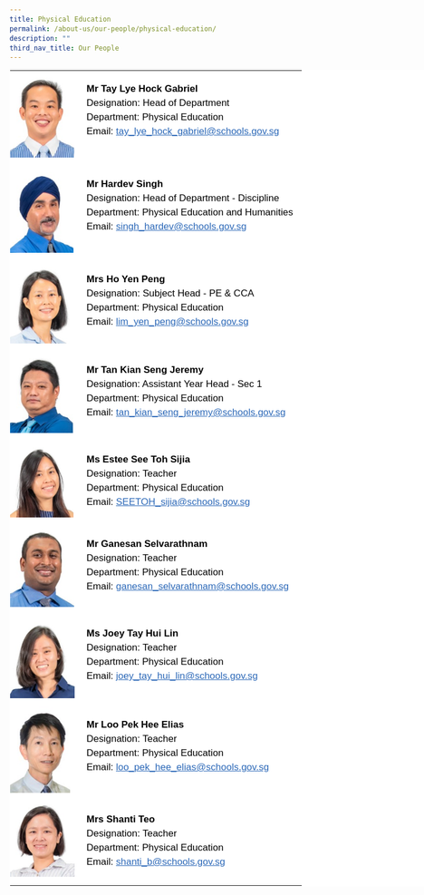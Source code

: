```yaml
---
title: Physical Education
permalink: /about-us/our-people/physical-education/
description: ""
third_nav_title: Our People
---
```

<table
  style="
    margin: auto;
    outline: 0px;
    padding: 0px;
    border-collapse: collapse;
    clear: both;
    border: 1px solid transparent;
    table-layout: fixed;
    color: rgb(0, 0, 0);
    font-family: Helvetica, sans-serif;
    font-size: 17px;
    font-style: normal;
    font-variant-ligatures: normal;
    font-variant-caps: normal;
    font-weight: 400;
    letter-spacing: normal;
    orphans: 2;
    text-align: left;
    text-transform: none;
    white-space: normal;
    widows: 2;
    word-spacing: 0px;
    -webkit-text-stroke-width: 0px;
    background-color: rgb(255, 255, 255);
    text-decoration-thickness: initial;
    text-decoration-style: initial;
    text-decoration-color: initial;
    width: 840px;
  "
  class="ive_eobj_center ives_tab_kosong"
>
  <tbody style="margin: 0px; outline: 0px; padding: 0px">
    <tr style="margin: 0px; outline: 0px; padding: 0px">
      <td
        style="
          margin: 0px;
          outline: 0px;
          padding: 0px 15px 15px 0px;
          vertical-align: top;
          width: 120px;
        "
      >
        <img
          style="
            margin: 0px 10px 0px 0px;
            outline: 0px;
            padding: 0px;
            border: none;
            max-width: 100%;
            float: left;
            width: 113px;
            height: 153px;
          "
          class="ive_eobj_left"
          alt="Tay Lye Hock Gabriel.jpg"
          src="/images/Physical_Education/Tay%20Lye%20Hock%20Gabriel.jpeg"
        /><br style="margin: 0px; outline: 0px; padding: 0px" />
      </td>
      <td
        style="
          margin: 0px;
          outline: 0px;
          padding: 0px 15px 15px 0px;
          vertical-align: top;
        "
      >
        <br style="margin: 0px; outline: 0px; padding: 0px" />
        <div
          style="
            margin: 0px;
            outline: 0px;
            padding: 0px;
            line-height: 24.99px;
            color: rgb(0, 0, 0);
            font-family: Helvetica, sans-serif;
            font-size: 17px;
            font-weight: 400;
          "
        >
          <b style="margin: 0px; outline: 0px; padding: 0px"
            >Mr Tay Lye Hock Gabriel</b
          >
        </div>
        <div
          style="
            margin: 0px;
            outline: 0px;
            padding: 0px;
            line-height: 24.99px;
            color: rgb(0, 0, 0);
            font-family: Helvetica, sans-serif;
            font-size: 17px;
            font-weight: 400;
          "
        >
          Designation: Head of Department
        </div>
        <div
          style="
            margin: 0px;
            outline: 0px;
            padding: 0px;
            line-height: 24.99px;
            color: rgb(0, 0, 0);
            font-family: Helvetica, sans-serif;
            font-size: 17px;
            font-weight: 400;
          "
        >
          Department: Physical Education
        </div>
        <div
          style="
            margin: 0px;
            outline: 0px;
            padding: 0px;
            line-height: 24.99px;
            color: rgb(0, 0, 0);
            font-family: Helvetica, sans-serif;
            font-size: 17px;
            font-weight: 400;
          "
        >
          Email:<span>&nbsp;</span
          ><a
            style="
              margin: 0px;
              outline: 0px;
              padding: 0px;
              color: rgb(42, 103, 183);
              text-decoration: underline;
            "
            target=""
            href="mailto:tay_lye_hock_gabriel@schools.gov.sg"
            >tay_lye_hock_gabriel@schools.gov.sg</a
          >
        </div>
      </td>
    </tr>
    <tr style="margin: 0px; outline: 0px; padding: 0px">
      <td
        style="
          margin: 0px;
          outline: 0px;
          padding: 0px 15px 15px 0px;
          vertical-align: top;
        "
      >
        <img
          style="
            margin: 0px 10px 0px 0px;
            outline: 0px;
            padding: 0px;
            border: none;
            max-width: 100%;
            float: left;
            width: 112px;
            height: 153px;
          "
          class="ive_eobj_left"
          alt="Hardev Singh.jpg"
          src="/images/Physical_Education/Hardev%20Singh.jpg"
        /><br style="margin: 0px; outline: 0px; padding: 0px" />
      </td>
      <td
        style="
          margin: 0px;
          outline: 0px;
          padding: 0px 15px 15px 0px;
          vertical-align: top;
        "
      >
        <br style="margin: 0px; outline: 0px; padding: 0px" />
        <div
          style="
            margin: 0px;
            outline: 0px;
            padding: 0px;
            line-height: 24.99px;
            color: rgb(0, 0, 0);
            font-family: Helvetica, sans-serif;
            font-size: 17px;
            font-weight: 400;
          "
        >
          <b style="margin: 0px; outline: 0px; padding: 0px">Mr Hardev Singh</b>
        </div>
        <div
          style="
            margin: 0px;
            outline: 0px;
            padding: 0px;
            line-height: 24.99px;
            color: rgb(0, 0, 0);
            font-family: Helvetica, sans-serif;
            font-size: 17px;
            font-weight: 400;
          "
        >
          Designation: Head of Department - Discipline
        </div>
        <div
          style="
            margin: 0px;
            outline: 0px;
            padding: 0px;
            line-height: 24.99px;
            color: rgb(0, 0, 0);
            font-family: Helvetica, sans-serif;
            font-size: 17px;
            font-weight: 400;
          "
        >
          Department:&nbsp;<span
            style="
              margin: 0px;
              outline: 0px;
              padding: 0px;
              background-color: initial;
            "
          ></span
          ><span
            style="
              margin: 0px;
              outline: 0px;
              padding: 0px;
              background-color: initial;
            "
            >Physical Education and Humanities</span
          >
        </div>
        <div
          style="
            margin: 0px;
            outline: 0px;
            padding: 0px;
            line-height: 24.99px;
            color: rgb(0, 0, 0);
            font-family: Helvetica, sans-serif;
            font-size: 17px;
            font-weight: 400;
          "
        >
          Email:<span>&nbsp;</span
          ><a
            style="
              margin: 0px;
              outline: 0px;
              padding: 0px;
              color: rgb(42, 103, 183);
              text-decoration: underline;
            "
            target=""
            href="mailto:singh_hardev@schools.gov.sg"
            >singh_hardev@schools.gov.sg</a
          >
        </div>
      </td>
    </tr>
    <tr style="margin: 0px; outline: 0px; padding: 0px">
      <td
        style="
          margin: 0px;
          outline: 0px;
          padding: 0px 15px 15px 0px;
          vertical-align: top;
        "
      >
        <img
          style="
            margin: 0px 10px 0px 0px;
            outline: 0px;
            padding: 0px;
            border: none;
            max-width: 100%;
            float: left;
            width: 113px;
            height: 145px;
          "
          class="ive_eobj_left"
          alt="Ho Yen Peng.jpg"
          src="/images/Physical_Education/Ho%20Yen%20Peng.jpeg"
        /><br style="margin: 0px; outline: 0px; padding: 0px" />
      </td>
      <td
        style="
          margin: 0px;
          outline: 0px;
          padding: 0px 15px 15px 0px;
          vertical-align: top;
        "
      >
        <br style="margin: 0px; outline: 0px; padding: 0px" />
        <div
          style="
            margin: 0px;
            outline: 0px;
            padding: 0px;
            line-height: 24.99px;
            color: rgb(0, 0, 0);
            font-family: Helvetica, sans-serif;
            font-size: 17px;
            font-weight: 400;
          "
        >
          <b style="margin: 0px; outline: 0px; padding: 0px">Mrs Ho Yen Peng</b>
        </div>
        <div
          style="
            margin: 0px;
            outline: 0px;
            padding: 0px;
            line-height: 24.99px;
            color: rgb(0, 0, 0);
            font-family: Helvetica, sans-serif;
            font-size: 17px;
            font-weight: 400;
          "
        >
          Designation: Subject Head - PE &amp; CCA
        </div>
        <div
          style="
            margin: 0px;
            outline: 0px;
            padding: 0px;
            line-height: 24.99px;
            color: rgb(0, 0, 0);
            font-family: Helvetica, sans-serif;
            font-size: 17px;
            font-weight: 400;
          "
        >
          Department: Physical Education
        </div>
        <div
          style="
            margin: 0px;
            outline: 0px;
            padding: 0px;
            line-height: 24.99px;
            color: rgb(0, 0, 0);
            font-family: Helvetica, sans-serif;
            font-size: 17px;
            font-weight: 400;
          "
        >
          Email:<span>&nbsp;</span
          ><a
            style="
              margin: 0px;
              outline: 0px;
              padding: 0px;
              color: rgb(42, 103, 183);
              text-decoration: underline;
            "
            target=""
            href="mailto:lim_yen_peng@schools.gov.sg"
            >lim_yen_peng@schools.gov.sg</a
          >
        </div>
      </td>
    </tr>
    <tr style="margin: 0px; outline: 0px; padding: 0px">
      <td
        style="
          margin: 0px;
          outline: 0px;
          padding: 0px 15px 15px 0px;
          vertical-align: top;
        "
      >
        <img
          style="
            margin: 0px 10px 0px 0px;
            outline: 0px;
            padding: 0px;
            border: none;
            max-width: 100%;
            float: left;
            width: 111px;
            height: 143px;
          "
          class="ive_eobj_left"
          alt="Tan Kian Seng Jeremy.jpg"
          src="/images/Physical_Education/Tan%20Kian%20Seng%20Jeremy.jpeg"
        /><br style="margin: 0px; outline: 0px; padding: 0px" />
      </td>
      <td
        style="
          margin: 0px;
          outline: 0px;
          padding: 0px 15px 15px 0px;
          vertical-align: top;
        "
      >
        <br style="margin: 0px; outline: 0px; padding: 0px" />
        <div
          style="
            margin: 0px;
            outline: 0px;
            padding: 0px;
            line-height: 24.99px;
            color: rgb(0, 0, 0);
            font-family: Helvetica, sans-serif;
            font-size: 17px;
            font-weight: 400;
          "
        >
          <b style="margin: 0px; outline: 0px; padding: 0px"
            >Mr Tan Kian Seng Jeremy</b
          >
        </div>
        <div
          style="
            margin: 0px;
            outline: 0px;
            padding: 0px;
            line-height: 24.99px;
            color: rgb(0, 0, 0);
            font-family: Helvetica, sans-serif;
            font-size: 17px;
            font-weight: 400;
          "
        >
          Designation: Assistant Year Head - Sec 1
        </div>
        <div
          style="
            margin: 0px;
            outline: 0px;
            padding: 0px;
            line-height: 24.99px;
            color: rgb(0, 0, 0);
            font-family: Helvetica, sans-serif;
            font-size: 17px;
            font-weight: 400;
          "
        >
          Department: Physical Education
        </div>
        <div
          style="
            margin: 0px;
            outline: 0px;
            padding: 0px;
            line-height: 24.99px;
            color: rgb(0, 0, 0);
            font-family: Helvetica, sans-serif;
            font-size: 17px;
            font-weight: 400;
          "
        >
          Email:<span>&nbsp;</span
          ><a
            style="
              margin: 0px;
              outline: 0px;
              padding: 0px;
              color: rgb(42, 103, 183);
              text-decoration: underline;
            "
            target=""
            href="mailto:tan_kian_seng_jeremy@schools.gov.sg"
            >tan_kian_seng_jeremy@schools.gov.sg</a
          >
        </div>
      </td>
    </tr>
    <tr style="margin: 0px; outline: 0px; padding: 0px">
      <td
        style="
          margin: 0px;
          outline: 0px;
          padding: 0px 15px 15px 0px;
          vertical-align: top;
        "
      >
        <img
          style="
            margin: 0px 10px 0px 0px;
            outline: 0px;
            padding: 0px;
            border: none;
            max-width: 100%;
            float: left;
            width: 112px;
            height: 134px;
          "
          class="ive_eobj_left"
          alt="Estee See Toh Sijia.jpg"
          src="/images/Physical_Education/Estee%20See%20Toh%20Sijia.jpeg"
        /><br style="margin: 0px; outline: 0px; padding: 0px" />
      </td>
      <td
        style="
          margin: 0px;
          outline: 0px;
          padding: 0px 15px 15px 0px;
          vertical-align: top;
        "
      >
        <br style="margin: 0px; outline: 0px; padding: 0px" />
        <div
          style="
            margin: 0px;
            outline: 0px;
            padding: 0px;
            line-height: 24.99px;
            color: rgb(0, 0, 0);
            font-family: Helvetica, sans-serif;
            font-size: 17px;
            font-weight: 400;
          "
        >
          <b style="margin: 0px; outline: 0px; padding: 0px"
            >Ms Estee See Toh Sijia</b
          >
        </div>
        <div
          style="
            margin: 0px;
            outline: 0px;
            padding: 0px;
            line-height: 24.99px;
            color: rgb(0, 0, 0);
            font-family: Helvetica, sans-serif;
            font-size: 17px;
            font-weight: 400;
          "
        >
          Designation: Teacher
        </div>
        <div
          style="
            margin: 0px;
            outline: 0px;
            padding: 0px;
            line-height: 24.99px;
            color: rgb(0, 0, 0);
            font-family: Helvetica, sans-serif;
            font-size: 17px;
            font-weight: 400;
          "
        >
          Department: Physical Education
        </div>
        <div
          style="
            margin: 0px;
            outline: 0px;
            padding: 0px;
            line-height: 24.99px;
            color: rgb(0, 0, 0);
            font-family: Helvetica, sans-serif;
            font-size: 17px;
            font-weight: 400;
          "
        >
          Email:<span>&nbsp;</span
          ><a
            style="
              margin: 0px;
              outline: 0px;
              padding: 0px;
              color: rgb(42, 103, 183);
              text-decoration: underline;
            "
            target=""
            href="mailto:SEETOH_sijia@schools.gov.sg"
            >SEETOH_sijia@schools.gov.sg</a
          >
        </div>
      </td>
    </tr>
    <tr style="margin: 0px; outline: 0px; padding: 0px">
      <td
        style="
          margin: 0px;
          outline: 0px;
          padding: 0px 15px 15px 0px;
          vertical-align: top;
        "
      >
        <img
          style="
            margin: 0px 10px 0px 0px;
            outline: 0px;
            padding: 0px;
            border: none;
            max-width: 100%;
            float: left;
            width: 113px;
            height: 143px;
          "
          class="ive_eobj_left"
          alt="Ganesan Selvarathnam.jpg"
          src="/images/Physical_Education/Ganesan%20Selvarathnam.jpeg"
        /><br style="margin: 0px; outline: 0px; padding: 0px" />
      </td>
      <td
        style="
          margin: 0px;
          outline: 0px;
          padding: 0px 15px 15px 0px;
          vertical-align: top;
        "
      >
        <br style="margin: 0px; outline: 0px; padding: 0px" />
        <div
          style="
            margin: 0px;
            outline: 0px;
            padding: 0px;
            line-height: 24.99px;
            color: rgb(0, 0, 0);
            font-family: Helvetica, sans-serif;
            font-size: 17px;
            font-weight: 400;
          "
        >
          <b style="margin: 0px; outline: 0px; padding: 0px"
            >Mr Ganesan Selvarathnam</b
          >
        </div>
        <div
          style="
            margin: 0px;
            outline: 0px;
            padding: 0px;
            line-height: 24.99px;
            color: rgb(0, 0, 0);
            font-family: Helvetica, sans-serif;
            font-size: 17px;
            font-weight: 400;
          "
        >
          Designation: Teacher
        </div>
        <div
          style="
            margin: 0px;
            outline: 0px;
            padding: 0px;
            line-height: 24.99px;
            color: rgb(0, 0, 0);
            font-family: Helvetica, sans-serif;
            font-size: 17px;
            font-weight: 400;
          "
        >
          Department: Physical Education
        </div>
        <div
          style="
            margin: 0px;
            outline: 0px;
            padding: 0px;
            line-height: 24.99px;
            color: rgb(0, 0, 0);
            font-family: Helvetica, sans-serif;
            font-size: 17px;
            font-weight: 400;
          "
        >
          Email:<span>&nbsp;</span
          ><a
            style="
              margin: 0px;
              outline: 0px;
              padding: 0px;
              color: rgb(42, 103, 183);
              text-decoration: underline;
            "
            target=""
            href="mailto:ganesan_selvarathnam@schools.gov.sg"
            >ganesan_selvarathnam@schools.gov.sg</a
          >
        </div>
      </td>
    </tr>
    <tr style="margin: 0px; outline: 0px; padding: 0px">
      <td
        style="
          margin: 0px;
          outline: 0px;
          padding: 0px 15px 15px 0px;
          vertical-align: top;
        "
      >
        <img
          style="
            margin: 0px 10px 0px 0px;
            outline: 0px;
            padding: 0px;
            border: none;
            max-width: 100%;
            float: left;
            width: 114px;
            height: 146px;
          "
          class="ive_eobj_left"
          alt="Joey Tay Hui Lin.jpg"
          src="/images/Physical_Education/Joey%20Tay%20Hui%20Lin.jpeg"
        /><br style="margin: 0px; outline: 0px; padding: 0px" />
      </td>
      <td
        style="
          margin: 0px;
          outline: 0px;
          padding: 0px 15px 15px 0px;
          vertical-align: top;
        "
      >
        <br style="margin: 0px; outline: 0px; padding: 0px" />
        <div
          style="
            margin: 0px;
            outline: 0px;
            padding: 0px;
            line-height: 24.99px;
            color: rgb(0, 0, 0);
            font-family: Helvetica, sans-serif;
            font-size: 17px;
            font-weight: 400;
          "
        >
          <b style="margin: 0px; outline: 0px; padding: 0px"
            >Ms Joey Tay Hui Lin</b
          >
        </div>
        <div
          style="
            margin: 0px;
            outline: 0px;
            padding: 0px;
            line-height: 24.99px;
            color: rgb(0, 0, 0);
            font-family: Helvetica, sans-serif;
            font-size: 17px;
            font-weight: 400;
          "
        >
          Designation: Teacher
        </div>
        <div
          style="
            margin: 0px;
            outline: 0px;
            padding: 0px;
            line-height: 24.99px;
            color: rgb(0, 0, 0);
            font-family: Helvetica, sans-serif;
            font-size: 17px;
            font-weight: 400;
          "
        >
          Department: Physical Education
        </div>
        <div
          style="
            margin: 0px;
            outline: 0px;
            padding: 0px;
            line-height: 24.99px;
            color: rgb(0, 0, 0);
            font-family: Helvetica, sans-serif;
            font-size: 17px;
            font-weight: 400;
          "
        >
          Email:<span>&nbsp;</span
          ><a
            style="
              margin: 0px;
              outline: 0px;
              padding: 0px;
              color: rgb(42, 103, 183);
              text-decoration: underline;
            "
            target=""
            href="mailto:joey_tay_hui_lin@schools.gov.sg"
            >joey_tay_hui_lin@schools.gov.sg</a
          >
        </div>
      </td>
    </tr>
    <tr style="margin: 0px; outline: 0px; padding: 0px">
      <td
        style="
          margin: 0px;
          outline: 0px;
          padding: 0px 15px 15px 0px;
          vertical-align: top;
        "
      >
        <img
          style="
            margin: 0px 10px 0px 0px;
            outline: 0px;
            padding: 0px;
            border: none;
            max-width: 100%;
            float: left;
            width: 106px;
            height: 152px;
          "
          class="ive_eobj_left"
          alt="Elias Loo web.jpg"
          src="/images/Physical_Education/Elias%20Loo%20web.jpeg"
        />
      </td>
      <td
        style="
          margin: 0px;
          outline: 0px;
          padding: 0px 15px 15px 0px;
          vertical-align: top;
        "
      >
        <br style="margin: 0px; outline: 0px; padding: 0px" />
        <div
          style="
            margin: 0px;
            outline: 0px;
            padding: 0px;
            line-height: 24.99px;
            color: rgb(0, 0, 0);
            font-family: Helvetica, sans-serif;
            font-size: 17px;
            font-weight: 400;
          "
        >
          <b style="margin: 0px; outline: 0px; padding: 0px"
            >Mr Loo Pek Hee Elias</b
          >
        </div>
        <div
          style="
            margin: 0px;
            outline: 0px;
            padding: 0px;
            line-height: 24.99px;
            color: rgb(0, 0, 0);
            font-family: Helvetica, sans-serif;
            font-size: 17px;
            font-weight: 400;
          "
        >
          Designation: Teacher
        </div>
        <div
          style="
            margin: 0px;
            outline: 0px;
            padding: 0px;
            line-height: 24.99px;
            color: rgb(0, 0, 0);
            font-family: Helvetica, sans-serif;
            font-size: 17px;
            font-weight: 400;
          "
        >
          Department: Physical Education
        </div>
        <div
          style="
            margin: 0px;
            outline: 0px;
            padding: 0px;
            line-height: 24.99px;
            color: rgb(0, 0, 0);
            font-family: Helvetica, sans-serif;
            font-size: 17px;
            font-weight: 400;
          "
        >
          Email:<span>&nbsp;</span
          ><a
            style="
              margin: 0px;
              outline: 0px;
              padding: 0px;
              color: rgb(42, 103, 183);
              text-decoration: underline;
            "
            target=""
            href="mailto:loo_pek_hee_elias@schools.gov.sg"
            >loo_pek_hee_elias@schools.gov.sg</a
          >
        </div>
      </td>
    </tr>
    <tr style="margin: 0px; outline: 0px; padding: 0px">
      <td
        style="
          margin: 0px;
          outline: 0px;
          padding: 0px 15px 15px 0px;
          vertical-align: top;
        "
      >
        <img
          style="
            margin: 0px 10px 0px 0px;
            outline: 0px;
            padding: 0px;
            border: none;
            max-width: 100%;
            float: left;
            width: 114px;
            height: 133px;
          "
          class="ive_eobj_left"
          alt="Shanti Teo.jpg"
          src="/images/Physical_Education/Shanti%20Teo.jpeg"
        /><br style="margin: 0px; outline: 0px; padding: 0px" />
      </td>
      <td
        style="
          margin: 0px;
          outline: 0px;
          padding: 0px 15px 15px 0px;
          vertical-align: top;
        "
      >
        <br style="margin: 0px; outline: 0px; padding: 0px" />
        <div
          style="
            margin: 0px;
            outline: 0px;
            padding: 0px;
            line-height: 24.99px;
            color: rgb(0, 0, 0);
            font-family: Helvetica, sans-serif;
            font-size: 17px;
            font-weight: 400;
          "
        >
          <b style="margin: 0px; outline: 0px; padding: 0px">Mrs Shanti Teo</b>
        </div>
        <div
          style="
            margin: 0px;
            outline: 0px;
            padding: 0px;
            line-height: 24.99px;
            color: rgb(0, 0, 0);
            font-family: Helvetica, sans-serif;
            font-size: 17px;
            font-weight: 400;
          "
        >
          Designation: Teacher
        </div>
        <div
          style="
            margin: 0px;
            outline: 0px;
            padding: 0px;
            line-height: 24.99px;
            color: rgb(0, 0, 0);
            font-family: Helvetica, sans-serif;
            font-size: 17px;
            font-weight: 400;
          "
        >
          Department: Physical Education
        </div>
        <div
          style="
            margin: 0px;
            outline: 0px;
            padding: 0px;
            line-height: 24.99px;
            color: rgb(0, 0, 0);
            font-family: Helvetica, sans-serif;
            font-size: 17px;
            font-weight: 400;
          "
        >
          Email:<span>&nbsp;</span
          ><a
            style="
              margin: 0px;
              outline: 0px;
              padding: 0px;
              color: rgb(42, 103, 183);
              text-decoration: underline;
            "
            target=""
            href="mailto:shanti_b@schools.gov.sg"
            >shanti_b@schools.gov.sg</a
          >
        </div>
      </td>
    </tr>
  </tbody>
</table>